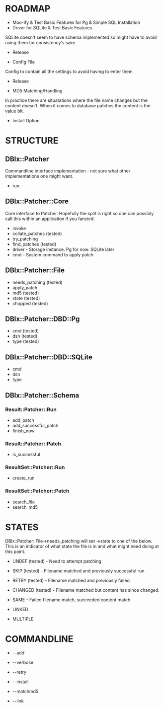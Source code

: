 # ROADMAP

* Moo-ify & Test Basic Features for Pg & Simple SQL Installation
* Driver for SQLite & Test Basic Features

SQLite doesn't seem to have schema implemented so might have to avoid using
them for consistency's sake.

* Release

* Config File

Config to contain all the settings to avoid having to enter them

* Release

* MD5 Matching/Handling
 
In practice there are situatations where the file name changes but the content
doesn't. When it comes to database patches the content is the value bit.

* Install Option



# STRUCTURE

## DBIx::Patcher

Commandline interface implementation - not sure what other implementations
one might want.

* run

## DBIx::Patcher::Core

Core interface to Patcher. Hopefully the split is right so one can possibly
call this within an application if you fancied.

* invoke
* collate_patches (tested)
* try_patching
* find_patches (tested)
* driver - Storage instance. Pg for now. SQLite later
* cmd - System command to apply patch

## DBIx::Patcher::File
* needs_patching (tested)
* apply_patch
* md5 (tested)
* state (tested)
* chopped (tested)

## DBIx::Patcher::DBD::Pg
* cmd (tested)
* dsn (tested)
* type (tested)

## DBIx::Patcher::DBD::SQLite
* cmd
* dsn
* type

## DBIx::Patcher::Schema
### Result::Patcher::Run
* add_patch
* add_successful_patch
* finish_now

### Result::Patcher::Patch
* is_successful

### ResultSet::Patcher::Run
* create_run

### ResultSet::Patcher::Patch
* search_file
* search_md5



# STATES

DBIx::Patcher::File->needs_patching will set ->state to one of the below. This
is an indicator of what state the file is in and what might need doing at this
point.

* UNDEF (tested) - Need to attempt patching
* SKIP (tested) - Filename matched and previously successful run.
* RETRY (tested) - Filename matched and previously failed.
* CHANGED (tested) - Filename matched but content has since changed.

* SAME - Failed filename match, succeeded content match
* LINKED
* MULTIPLE



# COMMANDLINE
* --add
* --verbose
* --retry
* --install

* --matchmd5
* --link

